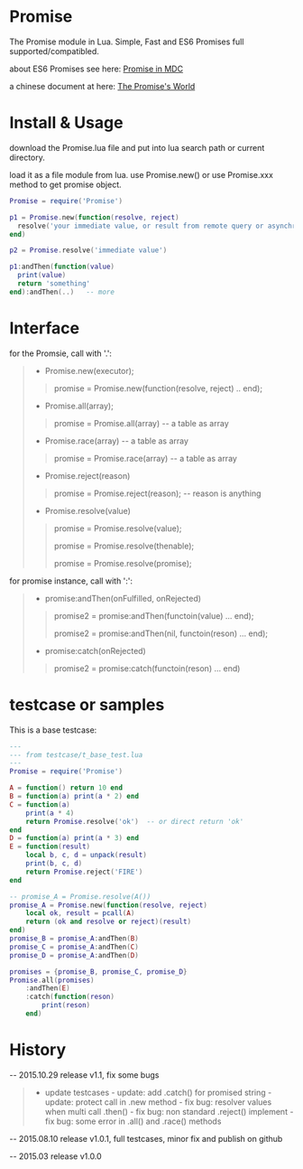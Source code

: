 # Promise
The Promise module in Lua. Simple, Fast and ES6 Promises full supported/compatibled.

about ES6 Promises see here: [Promise in MDC](https://developer.mozilla.org/en-US/docs/Web/JavaScript/Reference/Global_Objects/Promise)

a chinese document at here: [The Promise's World](http://blog.csdn.net/aimingoo/article/details/47401961)

# Install & Usage
download the Promise.lua file and put into lua search path or current directory.

load it as a file module from lua. use Promise.new() or use Promise.xxx method to get promise object.
```lua
Promise = require('Promise')

p1 = Promise.new(function(resolve, reject)
  resolve('your immediate value, or result from remote query or asynchronous call')
end)

p2 = Promise.resolve('immediate value')

p1:andThen(function(value)
  print(value)
  return 'something'
end):andThen(..)   -- more
```

# Interface

for the Promsie, call with '.':

> - Promise.new(executor);
>>promise = Promise.new(function(resolve, reject) .. end);
>
> - Promise.all(array);
>>promise = Promise.all(array)	-- a table as array
>
> - Promise.race(array)	-- a table as array
>>promise = Promise.race(array)	-- a table as array
>
> - Promise.reject(reason)
>>promise = Promise.reject(reason);	-- reason is anything
>
> - Promise.resolve(value)
>>promise = Promise.resolve(value);
>>
>>promise = Promise.resolve(thenable);
>>
>>promise = Promise.resolve(promise);

for promise instance, call with ':':
> - promise:andThen(onFulfilled, onRejected)
>>promise2 = promise:andThen(functoin(value) ... end);
>>
>>promise2 = promise:andThen(nil, functoin(reson) ... end);
>>
>
> - promise:catch(onRejected)
>>promise2 = promise:catch(functoin(reson) ... end)


# testcase or samples
This is a base testcase:
```lua
---
--- from testcase/t_base_test.lua
---
Promise = require('Promise')

A = function() return 10 end
B = function(a) print(a * 2) end
C = function(a)
	print(a * 4)
	return Promise.resolve('ok')  -- or direct return 'ok'
end
D = function(a) print(a * 3) end
E = function(result)
	local b, c, d = unpack(result)
	print(b, c, d)
	return Promise.reject('FIRE')
end

-- promise_A = Promise.resolve(A())
promise_A = Promise.new(function(resolve, reject)
	local ok, result = pcall(A)
	return (ok and resolve or reject)(result)
end)
promise_B = promise_A:andThen(B)
promise_C = promise_A:andThen(C)
promise_D = promise_A:andThen(D)

promises = {promise_B, promise_C, promise_D}
Promise.all(promises)
	:andThen(E)
	:catch(function(reson)
		print(reson)
	end)
```
# History
--	2015.10.29	release v1.1, fix some bugs
> 	- update testcases
	- update: add .catch() for promised string
	- update: protect call in .new method
	- fix bug: resolver values when multi call .then()
	- fix bug: non standard .reject() implement
	- fix bug: some error in .all() and .race() methods

--	2015.08.10	release v1.0.1, full testcases, minor fix and publish on github

--	2015.03		release v1.0.0
